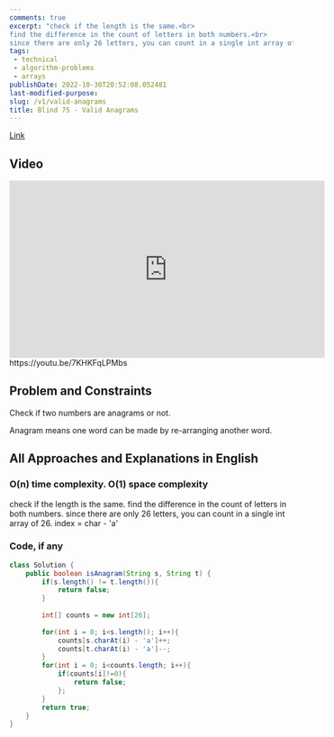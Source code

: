 ```yaml
---
comments: true
excerpt: "check if the length is the same.<br>
find the difference in the count of letters in both numbers.<br>
since there are only 26 letters, you can count in a single int array of 26. <br>index = char - 'a'"
tags:
 - technical
 - algorithm-problems
 - arrays
publishDate: 2022-10-30T20:52:08.052481
last-modified-purpose:
slug: /v1/valid-anagrams
title: Blind 75 - Valid Anagrams
---
```


[Link](https://leetcode.com/problems/valid-anagrams/)

## Video

<iframe width="560" height="315" src="https://www.youtube.com/embed/7KHKFqLPMbs" title="YouTube video player" frameborder="0" allow="accelerometer; autoplay; clipboard-write; encrypted-media; gyroscope; picture-in-picture" allowfullscreen></iframe>https://youtu.be/7KHKFqLPMbs

## Problem and Constraints

Check if two numbers are anagrams or not.

Anagram means one word can be made by re-arranging another word.

## All Approaches and Explanations in English

### O(n) time complexity. O(1) space complexity

check if the length is the same.
find the difference in the count of letters in both numbers.
since there are only 26 letters, you can count in a single int array of 26. index = char - 'a'
### Code, if any

```java
class Solution {
    public boolean isAnagram(String s, String t) {
        if(s.length() != t.length()){
            return false;
        }
        
        int[] counts = new int[26];
        
        for(int i = 0; i<s.length(); i++){
            counts[s.charAt(i) - 'a']++;
            counts[t.charAt(i) - 'a']--;
        }
        for(int i = 0; i<counts.length; i++){
            if(counts[i]!=0){
                return false;
            };
        }
        return true;
    }
}
```